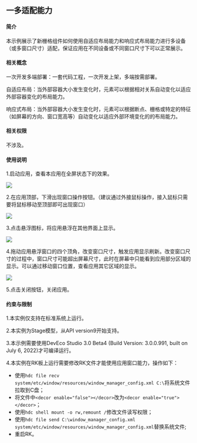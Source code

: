 ## 一多适配能力

#### 简介

本示例展示了新栅格组件如何使用自适应布局能力和响应式布局能力进行多设备（或多窗口尺寸）适配，保证应用在不同设备或不同窗口尺寸下可以正常展示。

#### 相关概念

一次开发多端部署：一套代码工程，一次开发上架，多端按需部署。

自适应布局：当外部容器大小发生变化时，元素可以根据相对关系自动变化以适应外部容器变化的布局能力。

响应式布局：当外部容器大小发生变化时，元素可以根据断点、栅格或特定的特征（如屏幕的方向、窗口宽高等）自动变化以适应外部环境变化的的布局能力。

#### 相关权限

不涉及。

#### 使用说明

1.启动应用，查看本应用在全屏状态下的效果。

![](assets/index.png)

2.在应用顶部，下滑出现窗口操作按钮。（建议通过外接鼠标操作，接入鼠标只需要将鼠标移动至顶部即可出现窗口）

![](assets/img1.png)

3.点击悬浮图标，将应用悬浮在其他界面上显示。

![](assets/img2.png)

4.拖动应用悬浮窗口的四个顶角，改变窗口尺寸，触发应用显示刷新。改变窗口尺寸的过程中，窗口尺寸可能超出屏幕尺寸，此时在屏幕中只能看到应用部分区域的显示。可以通过移动窗口位置，查看应用其它区域的显示。

![](assets/img3.png)

5.点击关闭按钮，关闭应用。

#### 约束与限制

1.本实例仅支持在标准系统上运行。

2.本实例为Stage模型，从API version9开始支持。

3.本示例需要使用DevEco Studio 3.0 Beta4 (Build Version: 3.0.0.991, built on July 6, 2022)才可编译运行。

4.本实例在RK板上运行需要修改RK文件才能使用应用窗口能力，操作如下：

+ 使用`hdc file recv system/etc/window/resources/window_manager_config.xml C:\`将系统文件拉取到C盘；
+ 将文件中`<decor enable="false"></decor>`改为`<decor enable="true"></decor>`；
+ 使用`hdc shell mount -o rw,remount /`修改文件读写权限；
+ 使用`hdc file send C:\window_manager_config.xml system/etc/window/resources/window_manager_config.xml`替换系统文件;
+ 重启RK。